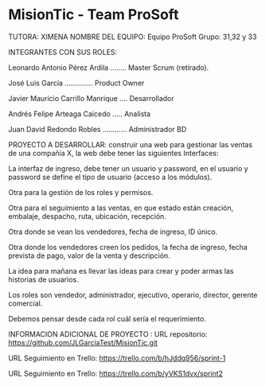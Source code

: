 # MisionTic - Team ProSoft

TUTORA: XIMENA
NOMBRE DEL EQUIPO: Equipo ProSoft
Grupo: 31,32 y 33

INTEGRANTES CON SUS ROLES: 

Leonardo Antonio Pérez Ardila  ........	Master Scrum (retirado). 

José Luis García  ..............				Product Owner 

Javier Mauricio Carrillo Manrique ....	Desarrollador 

Andrés Felipe Arteaga Caicedo   	.....	Analista 

Juan David Redondo Robles	............	Administrador BD 


PROYECTO A DESARROLLAR:
construir una web para gestionar las ventas de una compañía X, la web debe tener las siguientes Interfaces:

La interfaz de ingreso, debe tener un usuario y password, en el usuario y password se define el tipo de usuario (acceso a los módulos).

Otra para la gestión de los roles y permisos.

Otra para el seguimiento a las ventas, en que estado están creación, embalaje, despacho, ruta, ubicación, recepción.

Otra donde se vean los vendedores, fecha de ingreso, ID único.

Otra donde los vendedores creen los pedidos, la fecha de ingreso, fecha prevista de pago, valor de la venta y descripción.

La idea para mañana es llevar las ideas para crear y poder armas las historias de usuarios.

Los roles son vendedor, administrador, ejecutivo, operario, director, gerente comercial.

Debemos pensar desde cada rol cuál sería el requerimiento.


INFORMACION ADICIONAL DE PROYECTO :
URL repositorio: https://github.com/JLGarciaTest/MisionTic.git

URL Seguimiento en Trello: https://trello.com/b/hJddq956/sprint-1

URL Seguimiento en Trello: https://trello.com/b/yVKS1dvx/sprint2
